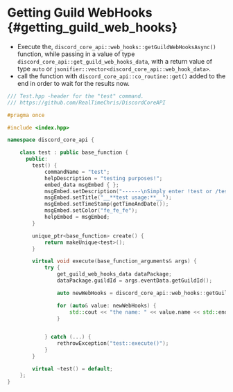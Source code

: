 Getting Guild WebHooks {#getting_guild_web_hooks}
============
- Execute the, `discord_core_api::web_hooks::getGuildWebHooksAsync()` function, while passing in a value of type `discord_core_api::get_guild_web_hooks_data`, with a return value of type `auto` or `jsonifier::vector<discord_core_api::web_hook_data>`.
- call the function with `discord_core_api::co_routine::get()` added to the end in order to wait for the results now.

```cpp
/// Test.hpp -header for the "test" command.
/// https://github.com/RealTimeChris/DiscordCoreAPI

#pragma once

#include <index.hpp>

namespace discord_core_api {

	class test : public base_function {
	  public:
		test() {
			commandName = "test";
			helpDescription = "testing purposes!";
			embed_data msgEmbed { };
			msgEmbed.setDescription("------\nSimply enter !test or /test!\n------");
			msgEmbed.setTitle("__**test usage:**__");
			msgEmbed.setTimeStamp(getTimeAndDate());
			msgEmbed.setColor("fe_fe_fe");
			helpEmbed = msgEmbed;
		}

		unique_ptr<base_function> create() {
			return makeUnique<test>();
		}

		virtual void execute(base_function_arguments& args) {
			try {
				get_guild_web_hooks_data dataPackage;
				dataPackage.guildId = args.eventData.getGuildId();

				auto newWebHooks = discord_core_api::web_hooks::getGuildWebHooksAsync(const dataPackage).get();

				for (auto& value: newWebHooks) {
					std::cout << "the name: " << value.name << std::endl;
				}


			} catch (...) {
				rethrowException("test::execute()");
			}
		}

		virtual ~test() = default;
	};
}
```
